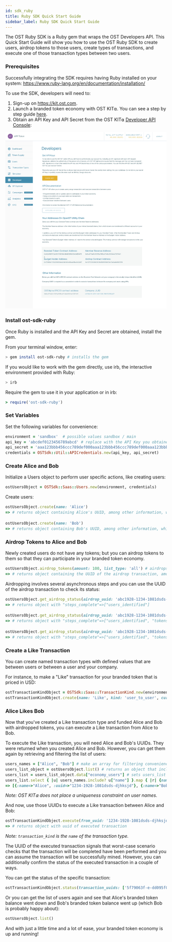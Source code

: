 ```yaml
---
id: sdk_ruby
title: Ruby SDK Quick Start Guide
sidebar_label: Ruby SDK Quick Start Guide
---
```


The OST Ruby SDK is a Ruby gem that wraps the OST Developers API. This Quick Start Guide will show you how to use the OST Ruby SDK to create users, airdrop tokens to those users, create types of transactions, and execute one of those transaction types between two users.

### Prerequisites

Successfully integrating the SDK requires having Ruby installed on your system: [<u>https://www.ruby-lang.org/en/documentation/installation/</u>](https://www.ruby-lang.org/en/documentation/installation/)

To use the SDK, developers will need to:

1. Sign-up on [<u>https://kit.ost.com</u>](https://kit.ost.com).
2. Launch a branded token economy with OST KIT⍺. You can see a step by step guide [<u>here</u>](1_00_KIT_OVERVIEW.md).
3. Obtain an API Key and API Secret from the OST KIT⍺ [<u>Developer API Console</u>](https://kit.ost.com/developer-api-console):

![API Credentials](assets/Developer_section.jpg)

### Install ost-sdk-ruby

Once Ruby is installed and the API Key and Secret are obtained, install the gem.

From your terminal window, enter:

```bash
> gem install ost-sdk-ruby # installs the gem
```

If you would like to work with the gem directly, use irb, the interactive environment provided with Ruby:

```bash
> irb
```

Require the gem to use it in your application or in irb:

```ruby
> require('ost-sdk-ruby')
```

### Set Variables

Set the following variables for convenience:

```ruby
environment = 'sandbox'  # possible values sandbox / main
api_key = 'abcdef0123456789abcd' # replace with the API Key you obtained earlier
api_secret = 'aaa123bbb456ccc789def000aaa123bbb456ccc789def000aaa123bbb456ccc7' # replace with the API Secret you obtained earlier
credentials = OSTSdk::Util::APICredentials.new(api_key, api_secret)
```

### Create Alice and Bob

Initialize a Users object to perform user specific actions, like creating users:

```ruby
ostUsersObject = OSTSdk::Saas::Users.new(environment, credentials)
```

Create users:

```ruby
ostUsersObject.create(name: 'Alice')
=> # returns object containing Alice's UUID, among other information, which you will need later

ostUsersObject.create(name: 'Bob')
=> # returns object containing Bob's UUID, among other information, which you will need later
```

### Airdrop Tokens to Alice and Bob

Newly created users do not have any tokens; but you can airdrop tokens to them so that they can participate in your branded token economy.

```ruby
ostUsersObject.airdrop_tokens(amount: 100, list_type: 'all') # airdrops 100 branded tokens to all of your economy's users
=> # returns object containing the UUID of the airdrop transaction, among other information, which you will need later
```

Airdropping involves several asynchronous steps and you can use the UUID of the airdrop transaction to check its status:

```ruby
ostUsersObject.get_airdrop_status(airdrop_uuid: 'abc1928-1234-1081dsds-djhksjd') # actual airdrop UUID will differ
=> # returns object with "steps_complete"=>["users_identified"]

ostUsersObject.get_airdrop_status(airdrop_uuid: 'abc1928-1234-1081dsds-djhksjd') # actual airdrop UUID will differ
=> # returns object with "steps_complete"=>["users_identified", "tokens_transfered", "contract_approved", "allocation_done"]

ostUsersObject.get_airdrop_status(airdrop_uuid: 'abc1928-1234-1081dsds-djhksjd') # actual airdrop UUID will differ
=> # returns object with "steps_complete"=>["users_identified", "tokens_transfered", "contract_approved", "allocation_done"]
```

### Create a Like Transaction

You can create named transaction types with defined values that are between users or between a user and your company.

For instance, to make a "Like" transaction for your branded token that is priced in USD:

```ruby
ostTransactionKindObject = OSTSdk::Saas::TransactionKind.new(environment, credentials) # initializes a TransactionKind object
ostTransactionKindObject.create(name: 'Like', kind: 'user_to_user', currency_type: 'usd', currency_value: '1.25', commission_percent: '12')
```

### Alice Likes Bob

Now that you've created a Like transaction type and funded Alice and Bob with airdropped tokens, you can execute a Like transaction from Alice to Bob.

To execute the Like transaction, you will need Alice and Bob's UUIDs. They were returned when you created Alice and Bob. However, you can get them again by retrieving and filtering the list of users:

```ruby
users_names = ["Alice", "Bob"] # make an array for filtering convenience
users_list_object = ostUsersObject.list() # returns an object that includes the list of users
users_list = users_list_object.data["economy_users"] # sets users_list to the array of users from the returned object
users_list.select { |u| users_names.include? u["name"] }.map { |r| {name: r["name"], uuid: r["uuid"] }} # filters for Alice and Bob
=> [{:name=>"Alice", :uuid=>"1234-1928-1081dsds-djhksjd"}, {:name=>"Bob", :uuid=>"1081xyz-1928-1234-1223232"}] # your UUIDs for Alice and Bob will differ
```
_Note: OST KIT⍺ does not place a uniqueness constraint on user names._

And now, use those UUIDs to execute a Like transaction between Alice and Bob:

```ruby
ostTransactionKindObject.execute(from_uuid: '1234-1928-1081dsds-djhksjd', to_uuid: '1081xyz-1928-1234-1223232', transaction_kind: 'Like')
=> # returns object with uuid of executed transaction
```
_Note: `transaction_kind` is the `name` of the transaction type._

The UUID of the executed transaction signals that worst-case scenario checks that the transaction will be completed have been performed and you can assume the transaction will be successfully mined. However, you can additionally confirm the status of the executed transaction in a couple of ways.

You can get the status of the specific transaction:

```ruby
ostTransactionKindObject.status(transaction_uuids: ['5f79063f-e-dd095f02c72e']) # the UUID of your executed transaction will differ
```

Or you can get the list of users again and see that Alice's branded token balance went down and Bob's branded token balance went up (which Bob is probably happy about):

```ruby
ostUsersObject.list()
```

And with just a little time and a lot of ease, your branded token economy is up and running!